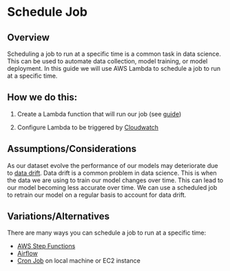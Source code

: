 # Schedule Job

## Overview

Scheduling a job to run at a specific time is a common task in data science. This can be used to automate data collection, model training, or model deployment. In this guide we will use AWS Lambda to schedule a job to run at a specific time.

## How we do this:

1. Create a Lambda function that will run our job (see [guide](https://github.com/CodesmithLLC/aws-cloud-guides/lambda.md))

2. Configure Lambda to be triggered by [Cloudwatch](https://docs.aws.amazon.com/AmazonCloudWatch/latest/events/ScheduledEvents.html)

## Assumptions/Considerations

As our dataset evolve the performance of our models may deteriorate due to [data drift](https://www.datacamp.com/tutorial/understanding-data-drift-model-drift). Data drift is a common problem in data science. This is when the data we are using to train our model changes over time. This can lead to our model becoming less accurate over time. We can use a scheduled job to retrain our model on a regular basis to account for data drift.

## Variations/Alternatives

There are many ways you can schedule a job to run at a specific time:

- [AWS Step Functions](https://aws.amazon.com/step-functions/)
- [Airflow](https://airflow.apache.org/)
- [Cron Job](https://pypi.org/project/local-crontab/#:~:text=local%2Dcrontab%20is%20a%20Python,because%20of%20Daylight%20Saving%20Time.) on local machine or EC2 instance